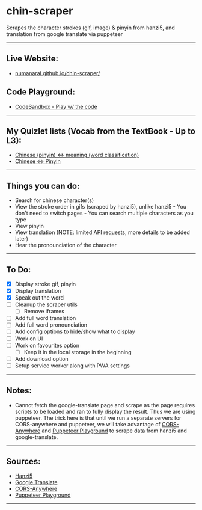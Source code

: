 # chin-scraper
Scrapes the character strokes (gif, image) &amp; pinyin from hanzi5, and translation from google translate via puppeteer

---
## Live Website:
- [numanaral.github.io/chin-scraper/](https://numanaral.github.io/chin-scraper/)
## Code Playground:
- [CodeSandbox - Play w/ the code](https://codesandbox.io/s/chin-scraper-4qw4v)
---
## My Quizlet lists (Vocab from the TextBook - Up to L3):
- [Chinese (pinyin) <=> meaning (word classification)](https://quizlet.com/537832006/%E4%B8%AD%E6%96%87-chinese-%E4%B8%AD%E6%96%87-pinyin-meaning-word-classification-flash-cards/)
- [Chinese <=> Pinyin](https://quizlet.com/537833049/%E4%B8%AD%E6%96%87-chinese-%E4%B8%AD%E6%96%87-pinyin-flash-cards/)
---
## Things you can do:
- Search for chinese character(s)
- View the stroke order in gifs (scraped by hanzi5), unlike hanzi5
		- You don't need to switch pages
		- You can search multiple characters as you type
- View pinyin
- View translation (NOTE: limited API requests, more details to be added later)
- Hear the pronounciation of the character
---
## To Do: 
- [x] Display stroke gif, pinyin
- [x] Display translation
- [x] Speak out the word
- [ ] Cleanup the scraper utils
	- [ ] Remove iframes
- [ ] Add full word translation
- [ ] Add full word pronounciation
- [ ] Add config options to hide/show what to display
- [ ] Work on UI
- [ ] Work on favourites option
	- [ ] Keep it in the local storage in the beginning
- [ ] Add download option
- [ ] Setup service worker along with PWA settings
---
## Notes:
- Cannot fetch the google-translate page and scrape as the page requires scripts to be loaded and ran to fully display the result. Thus we are using puppeteer. The trick here is that until we run a separate servers for CORS-anywhere and puppeteer, we will take advantage of [CORS-Anywhere](https://cors-anywhere.herokuapp.com/) and [Puppeteer Playground](https://backend-dot-try-puppeteer.appspot.com) to scrape data from hanzi5 and google-translate.
---
## Sources:
- [Hanzi5](http://hanzi5.com/)
- [Google Translate](https://translate.google.com/)
- [CORS-Anywhere](https://cors-anywhere.herokuapp.com/)
- [Puppeteer Playground](https://backend-dot-try-puppeteer.appspot.com)
---
